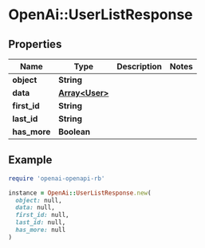 # OpenAi::UserListResponse

## Properties

| Name | Type | Description | Notes |
| ---- | ---- | ----------- | ----- |
| **object** | **String** |  |  |
| **data** | [**Array&lt;User&gt;**](User.md) |  |  |
| **first_id** | **String** |  |  |
| **last_id** | **String** |  |  |
| **has_more** | **Boolean** |  |  |

## Example

```ruby
require 'openai-openapi-rb'

instance = OpenAi::UserListResponse.new(
  object: null,
  data: null,
  first_id: null,
  last_id: null,
  has_more: null
)
```

